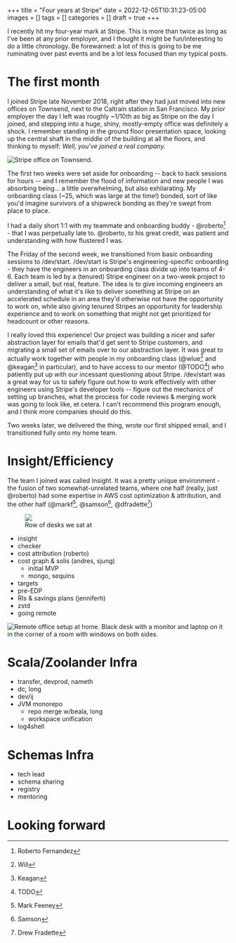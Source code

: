 +++
title = "Four years at Stripe"
date = 2022-12-05T10:31:23-05:00
images = []
tags = []
categories = []
draft = true
+++

I recently hit my four-year mark at Stripe. This is more than twice as long as I've been at any prior employer, and I thought it might be fun/interesting to do a little chronology. Be forewarned: a lot of this is going to be me ruminating over past events and be a lot less focused than my typical posts.

# The first month

I joined Stripe late November 2018, right after they had just moved into new offices on Townsend, next to the Caltrain station in San Francisco. My prior employer the day I left was roughly ~1/10th as big as Stripe on the day I joined, and stepping into a huge, shiny, mostly-empty office was definitely a shock. I remember standing in the ground floor presentation space, looking up the central shaft in the middle of the building at all the floors, and thinking to myself: _Well, you've joined a real company._

![Stripe office on Townsend.](/images/2019-07-11-townsend-building.jpg)

The first two weeks were set aside for onboarding -- back to back sessions for hours -- and I remember the flood of information and new people I was absorbing being... a little overwhelming, but also exhilarating. My onboarding class (~25, which was large at the time!) bonded, sort of like you'd imagine survivors of a shipwreck bonding as they're swept from place to place.

I had a daily short 1:1 with my teammate and onboarding buddy - @roberto[^1] - that I was perpetually late to. @roberto, to his great credit, was patient and understanding with how flustered I was.

The Friday of the second week, we transitioned from basic onboarding sessions to /dev/start. /dev/start is Stripe's engineering-specific onboarding - they have the engineers in an onboarding class divide up into teams of 4-6. Each team is led by a (tenured) Stripe engineer on a two-week project to deliver a small, but real, feature. The idea is to give incoming engineers an understanding of what it's like to deliver something at Stripe on an accelerated schedule in an area they'd otherwise not have the opportunity to work on, while also giving tenured Stripes an opportunity for leadership experience and to work on something that might not get prioritized for headcount or other reasons.

I really loved this experience! Our project was building a nicer and safer abstraction layer for emails that'd get sent to Stripe customers, and migrating a small set of emails over to our abstraction layer. It was great to actually work together with people in my onboarding class (@wlue[^2] and @keagan[^3] in particular), and to have access to our mentor (@TODO[^4]) who patiently put up with our incessant questioning about Stripe. /dev/start was a great way for us to safely figure out how to work effectively with other engineers using Stripe's developer tools -- figure out the mechanics of setting up branches, what the process for code reviews & merging work was going to look like, et cetera. I can't recommend this program enough, and I think more companies should do this.

Two weeks later, we delivered the thing, wrote our first shipped email, and I transitioned fully onto my home team.

# Insight/Efficiency

The team I joined was called Insight. It was a pretty unique environment - the fusion of two somewhat-unrelated teams, where one half (really, just @roberto) had some expertise in AWS cost optimization & attribution, and the other half (@markf[^5], @samson[^6], @dfradette[^7])

<figure>
    <img src="/images/2019-03-25-townsend-desks.jpg" />
    <figcaption>Row of desks we sat at </figcaption>
</figure>

- insight
- checker
- cost attribution (roberto)
- cost graph & solis (andres, sjung)
    - initial MVP
    - mongo, sequins
- targets
- pre-EDP
- RIs & savings plans (jenniferh)
- zstd
- going remote

![Remote office setup at home. Black desk with a monitor and laptop on it in the corner of a room with windows on both sides.](/images/2019-06-04-ssf-office.jpg)


# Scala/Zoolander Infra

- transfer, devprod, nameth
- dc, long
- dev/ij
- JVM monorepo
    - repo merge w/beala, long
    - workspace unification
- log4shell

# Schemas Infra

- tech lead
- schema sharing
- registry
- mentoring

# Looking forward

[^1]: Roberto Fernandez
[^2]: Will
[^3]: Keagan
[^4]: TODO
[^5]: Mark Feeney
[^6]: Samson 
[^7]: Drew Fradette